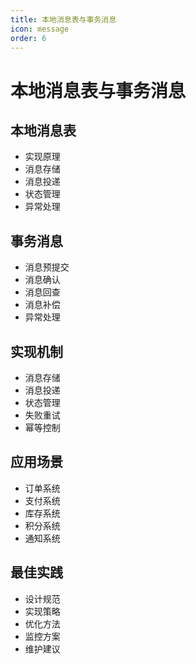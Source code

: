 ```yaml
---
title: 本地消息表与事务消息
icon: message
order: 6
---
```


# 本地消息表与事务消息

## 本地消息表
- 实现原理
- 消息存储
- 消息投递
- 状态管理
- 异常处理

## 事务消息
- 消息预提交
- 消息确认
- 消息回查
- 消息补偿
- 异常处理

## 实现机制
- 消息存储
- 消息投递
- 状态管理
- 失败重试
- 幂等控制

## 应用场景
- 订单系统
- 支付系统
- 库存系统
- 积分系统
- 通知系统

## 最佳实践
- 设计规范
- 实现策略
- 优化方法
- 监控方案
- 维护建议
